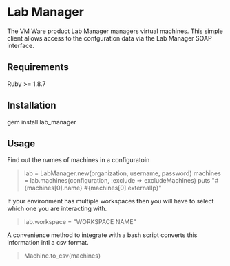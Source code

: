 Lab Manager
===========
The VM Ware product Lab Manager managers virtual machines. This simple
client allows access to the confguration data via the Lab Manager SOAP
interface.

Requirements
------------
Ruby >= 1.8.7

Installation
------------
gem install lab_manager

Usage
-----
Find out the names of machines in a configuratoin
>    lab = LabManager.new(organization, username, password)
>    machines = lab.machines(configuration, :exclude => excludeMachines)
>    puts "#{machines[0].name} #{machines[0].externalIp}"

If your environment has multiple workspaces then you will have to select
which one you are interacting with.

>    lab.workspace = "WORKSPACE NAME"

A convenience method to integrate with a bash script converts this information
intl a csv format.

>    Machine.to_csv(machines)

